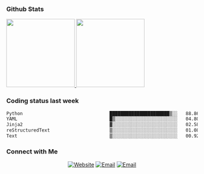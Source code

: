 
### Github Stats

<a href="https://github.com/lileixuan">
  <img height="180em" src="https://github-readme-stats.vercel.app/api?username=lileixuan&theme=buefy&show_icons=true" />
  <img height="180em" src="https://github-readme-stats.vercel.app/api/top-langs/?username=lileixuan&theme=buefy&layout=compact" />
</a>

### Coding status last week 

<!--START_SECTION:waka-->

```txt
Python                                ██████████████████████▒░░   88.86 %
YAML                                  █▒░░░░░░░░░░░░░░░░░░░░░░░   04.80 %
Jinja2                                ▓░░░░░░░░░░░░░░░░░░░░░░░░   02.58 %
reStructuredText                      ▒░░░░░░░░░░░░░░░░░░░░░░░░   01.08 %
Text                                  ▒░░░░░░░░░░░░░░░░░░░░░░░░   00.92 %
```

<!--END_SECTION:waka-->

### Connect with Me 

<p align="center">
<a href="https://www.koomu.cn/"><img alt="Website" src="https://img.shields.io/badge/Website-www.koomu.cn-blue?style=flat-square&logo=google-chrome"></a>
<a href="mailto:lileixuan@gmail.com"><img alt="Email" src="https://img.shields.io/badge/Email-lileixuan@gmail.com-blue?style=flat-square&logo=gmail"></a>
<a href="https://www.koomu.cn/rss/"><img alt="Email" src="https://img.shields.io/badge/RSS-www.koomu.cn%2Frss%2F-blue?style=flat-square&logo=rss"></a>


</p>
